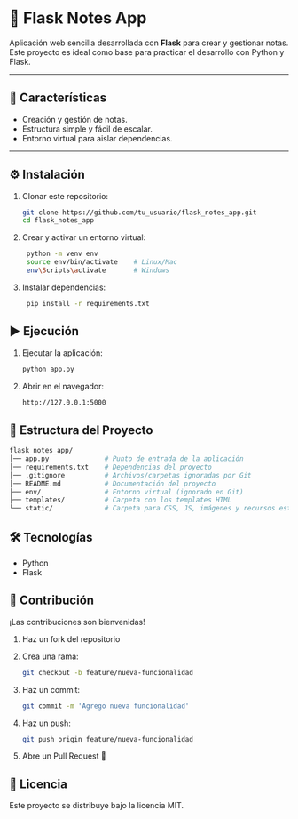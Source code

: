 # 📝 Flask Notes App  

Aplicación web sencilla desarrollada con **Flask** para crear y gestionar notas.  
Este proyecto es ideal como base para practicar el desarrollo con Python y Flask.  

---

## 🚀 Características  
- Creación y gestión de notas.  
- Estructura simple y fácil de escalar.  
- Entorno virtual para aislar dependencias.  

---

## ⚙️ Instalación  

1. Clonar este repositorio:  
   ```bash
   git clone https://github.com/tu_usuario/flask_notes_app.git
   cd flask_notes_app

2. Crear y activar un entorno virtual:
   ```bash
    python -m venv env
    source env/bin/activate    # Linux/Mac
    env\Scripts\activate       # Windows

3. Instalar dependencias:
   ```bash
    pip install -r requirements.txt

## ▶️ Ejecución

1. Ejecutar la aplicación:
   ```bash
   python app.py

3. Abrir en el navegador:
   ```bash
   http://127.0.0.1:5000

## 📂 Estructura del Proyecto
   ```bash
   flask_notes_app/
   │── app.py              # Punto de entrada de la aplicación
   │── requirements.txt    # Dependencias del proyecto
   │── .gitignore          # Archivos/carpetas ignoradas por Git
   │── README.md           # Documentación del proyecto
   ├── env/                # Entorno virtual (ignorado en Git)
   ├── templates/          # Carpeta con los templates HTML
   └── static/             # Carpeta para CSS, JS, imágenes y recursos estáticos
   ```

## 🛠️ Tecnologías

- Python  
- Flask  

## 🤝 Contribución
¡Las contribuciones son bienvenidas!

1. Haz un fork del repositorio

2. Crea una rama:
   ```bash
   git checkout -b feature/nueva-funcionalidad

3. Haz un commit:
   ```bash
   git commit -m 'Agrego nueva funcionalidad'

4. Haz un push:
   ```bash
   git push origin feature/nueva-funcionalidad

5. Abre un Pull Request 🚀

## 📄 Licencia
Este proyecto se distribuye bajo la licencia MIT.





